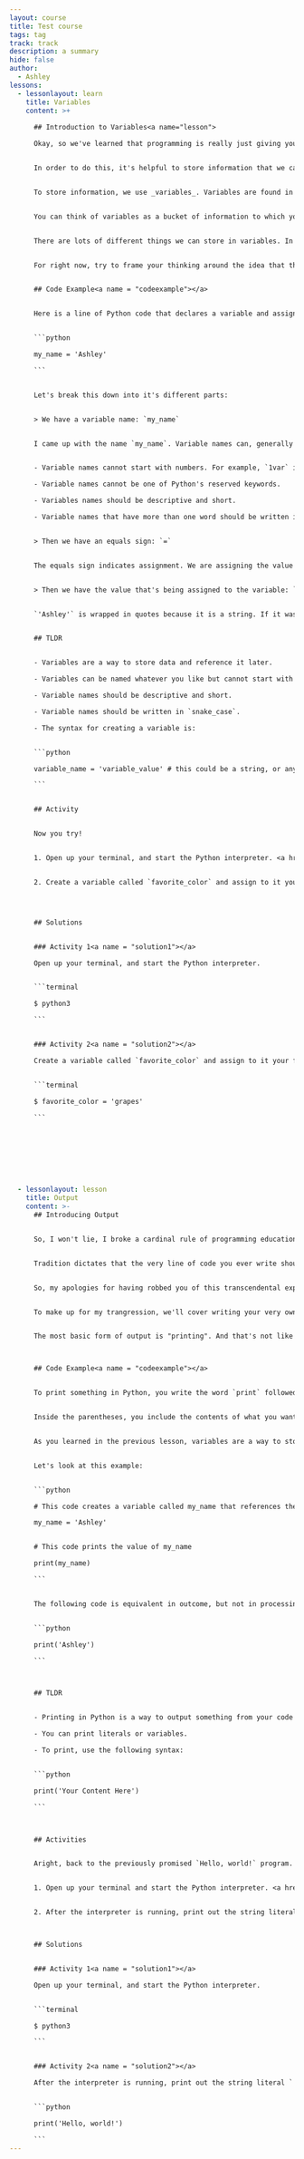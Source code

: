 ```yaml
---
layout: course
title: Test course
tags: tag
track: track
description: a summary
hide: false
author:
  - Ashley
lessons:
  - lessonlayout: learn
    title: Variables
    content: >+
      
      ## Introduction to Variables<a name="lesson">

      Okay, so we've learned that programming is really just giving your computer instructions in a way that it can understand.


      In order to do this, it's helpful to store information that we can reference over and over. This way we can keep telling the computer, "Hey, look at this!", and it will know what we're talking about.


      To store information, we use _variables_. Variables are found in every single programming language - they are a fundamental part of helping your computer know what the f*ck you want it to do.


      You can think of variables as a bucket of information to which you give a name. Romeo had it right when he said "What's in a name - a rose by any other name would smell as sweet." The name you give your variable, from the computer's perspective doesn't matter. From a human perspective, it matters a lot. But we'll get into that in a second. 


      There are lots of different things we can store in variables. In Python, we call these things _objects_. Object is a term you'll hear a lot in programming. You might also hear things like "everything in Python is an object." That's true, and the specifics of what that really means will be coming later in this course. 


      For right now, try to frame your thinking around the idea that the _stuff_ of Python are objects. This includes words and typed characters (these are called _strings_), integers and other numerical forms, groups of data called _lists_, _dictionaries_, _tuples_, and _sets_, and other objects that you can create and define yourself. Any of these things can be stored inside of a variable for referencing at any point in your code (with some limitations, ::wink::).


      ## Code Example<a name = "codeexample"></a>


      Here is a line of Python code that declares a variable and assigns a value to it:


      ```python

      my_name = 'Ashley'

      ```


      Let's break this down into it's different parts:


      > We have a variable name: `my_name`


      I came up with the name `my_name`. Variable names can, generally speaking, be whatever you like. Here are some guidelines:


      - Variable names cannot start with numbers. For example, `1var` is not a valid variable name.

      - Variable names cannot be one of Python's reserved keywords. 

      - Variables names should be descriptive and short.

      - Variable names that have more than one word should be written in "snake cake". Snake case is when you replace all the spaces with underscores. For example, `this_is_snake_case`. This is common throughout all of Python.


      > Then we have an equals sign: `=`


      The equals sign indicates assignment. We are assigning the value on the right hand side of the equals sign to the variable we declared on left side of the equals sign.


      > Then we have the value that's being assigned to the variable: `'Ashley'`.


      `'Ashley'` is wrapped in quotes because it is a string. If it was not wrapped in quotes, the Python interpreter would think I was referencing another variable, and it would get confused, and throw an error. Remember - programming is about being super explicit so the computer knows wtf we're talking about. This is one of those instances.


      ## TLDR


      - Variables are a way to store data and reference it later.

      - Variables can be named whatever you like but cannot start with a number. 

      - Variable names should be descriptive and short.

      - Variable names should be written in `snake_case`.

      - The syntax for creating a variable is:


      ```python

      variable_name = 'variable_value' # this could be a string, or any other Python object/value

      ```


      ## Activity


      Now you try! 


      1. Open up your terminal, and start the Python interpreter. <a href = "#solution1">See Solution</a>


      2. Create a variable called `favorite_color` and assign to it your favorite color. <a href = "#solution2">See Solution</a>




      ## Solutions


      ### Activity 1<a name = "solution1"></a>

      Open up your terminal, and start the Python interpreter. 


      ```terminal

      $ python3

      ```


      ### Activity 2<a name = "solution2"></a>

      Create a variable called `favorite_color` and assign to it your favorite color.


      ```terminal

      $ favorite_color = 'grapes'

      ```








  - lessonlayout: lesson
    title: Output
    content: >-
      ## Introducing Output


      So, I won't lie, I broke a cardinal rule of programming education by teaching you about variables as a first lesson.


      Tradition dictates that the very line of code you ever write should be printing out the words "Hello, world". That once action, in and of itself, is a small program, and its earliest origins seem to be from old coding tutorials from the 70s.


      So, my apologies for having robbed you of this transcendental experience. 


      To make up for my trangression, we'll cover writing your very own "Hello, world!" program in this lesson. But to do that, we need to cover _how_ to output things in Python.


      The most basic form of output is "printing". And that's not like printing a document on a physical piece of paper, it's printing from your code to some display. Most of the time, that display will be your terminal, or maybe a log, or a web browser. 



      ## Code Example<a name = "codeexample"></a>


      To print something in Python, you write the word `print` followed by a set of parentheses, `()`.


      Inside the parentheses, you include the contents of what you want printed. This could be a string literal like `'Ashley'`, or another literal like a number, for example, or it could be a variable. 


      As you learned in the previous lesson, variables are a way to store data. When you use a variable in your code, you're telling the Python interpretor to go grab the information stored in that variable's bucket.


      Let's look at this example:


      ```python

      # This code creates a variable called my_name that references the value 'Ashley'

      my_name = 'Ashley'


      # This code prints the value of my_name

      print(my_name)

      ```


      The following code is equivalent in outcome, but not in processing, to the code above:


      ```python

      print('Ashley')

      ```



      ## TLDR


      - Printing in Python is a way to output something from your code to a display, like your terminal or a web browser.

      - You can print literals or variables.

      - To print, use the following syntax:


      ```python

      print('Your Content Here')

      ```



      ## Activities


      Aright, back to the previously promised `Hello, world!` program. Are you ready for your true entry to the world of programming??


      1. Open up your terminal and start the Python interpreter. <a href = "#solution1">See Solution</a>


      2. After the interpreter is running, print out the string literal `'Hello, world!'`. Don't forget: hit the enter key after typing the code in order for it to execute. <a href = "#solution2">See Solution</a>



      ## Solutions


      ### Activity 1<a name = "solution1"></a>

      Open up your terminal, and start the Python interpreter. 


      ```terminal

      $ python3

      ```


      ### Activity 2<a name = "solution2"></a>

      After the interpreter is running, print out the string literal `'Hello, world!'`.


      ```python

      print('Hello, world!')

      ```
---
```

